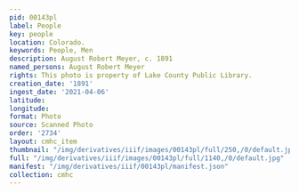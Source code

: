 ```yaml
---
pid: 00143pl
label: People
key: people
location: Colorado.
keywords: People, Men
description: August Robert Meyer, c. 1891
named_persons: August Robert Meyer
rights: This photo is property of Lake County Public Library.
creation_date: '1891'
ingest_date: '2021-04-06'
latitude: 
longitude: 
format: Photo
source: Scanned Photo
order: '2734'
layout: cmhc_item
thumbnail: "/img/derivatives/iiif/images/00143pl/full/250,/0/default.jpg"
full: "/img/derivatives/iiif/images/00143pl/full/1140,/0/default.jpg"
manifest: "/img/derivatives/iiif/00143pl/manifest.json"
collection: cmhc
---
```

